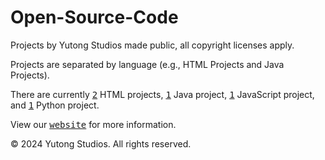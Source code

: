 # Open-Source-Code
Projects by Yutong Studios made public, all copyright licenses apply.

Projects are separated by language (e.g., HTML Projects and Java Projects).

There are currently <kbd>[2](https://github.com/YutongStudios/Open-Source-Code/tree/main/HTML%20Projects)</kbd> HTML projects, <kbd>[1](https://github.com/YutongStudios/Open-Source-Code/tree/main/Java%20Projects)</kbd> Java project, <kbd>[1](https://github.com/YutongStudios/Open-Source-Code/tree/main/JavaScript%20Projects)</kbd> JavaScript project, and <kbd>[1](https://github.com/YutongStudios/Open-Source-Code/tree/main/Python%20Projects)</kbd> Python project.

View our <kbd>[website](https://yutongstudios.com)</kbd> for more information.

© 2024 Yutong Studios. All rights reserved.
